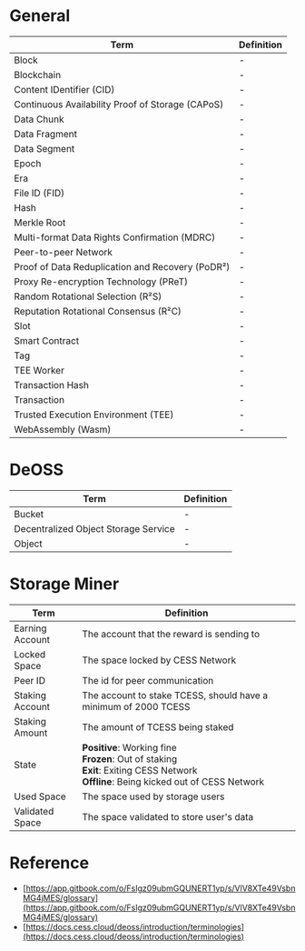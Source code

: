 # General

| Term  | Definition |
| ------------- | ------------- |
| Block | - |
| Blockchain | - |
| Content IDentifier (CID) | - |
| Continuous Availability Proof of Storage (CAPoS) | - |
| Data Chunk | - |
| Data Fragment | - |
| Data Segment | - |
| Epoch | - |
| Era | - |
| File ID (FID) | - |
| Hash | - |
| Merkle Root | - |
| Multi-format Data Rights Confirmation (MDRC) | - |
| Peer-to-peer Network | - |
| Proof of Data Reduplication and Recovery (PoDR²) | - |
| Proxy Re-encryption Technology (PReT) | - |
| Random Rotational Selection (R²S) | - |
| Reputation Rotational Consensus (R²C) | - |
| Slot | - |
| Smart Contract | - |
| Tag | - |
| TEE Worker | - |
| Transaction Hash | - |
| Transaction | - |
| Trusted Execution Environment (TEE) | - |
| WebAssembly (Wasm) | - |

# DeOSS

| Term  | Definition |
| ------------- | ------------- |
| Bucket | - |
| Decentralized Object Storage Service | - |
| Object | - |

# Storage Miner

| Term  | Definition |
| ------------- | ------------- |
| Earning Account | The account that the reward is sending to |
| Locked Space    | The space locked by CESS Network |
| Peer ID       | The id for peer communication |
| Staking Account | The account to stake TCESS, should have a minimum of 2000 TCESS |
| Staking Amount  | The amount of TCESS being staked |
| State         | **Positive**: Working fine<br/>**Frozen**: Out of staking<br/>**Exit**: Exiting CESS Network<br/>**Offline**: Being kicked out of CESS Network  |
| Used Space      | The space used by storage users |
| Validated Space | The space validated to store user's data |

# Reference

* [https://app.gitbook.com/o/FsIgz09ubmGQUNERT1yp/s/VlV8XTe49VsbnMG4jMES/glossary](https://app.gitbook.com/o/FsIgz09ubmGQUNERT1yp/s/VlV8XTe49VsbnMG4jMES/glossary)
* [https://docs.cess.cloud/deoss/introduction/terminologies](https://docs.cess.cloud/deoss/introduction/terminologies)

